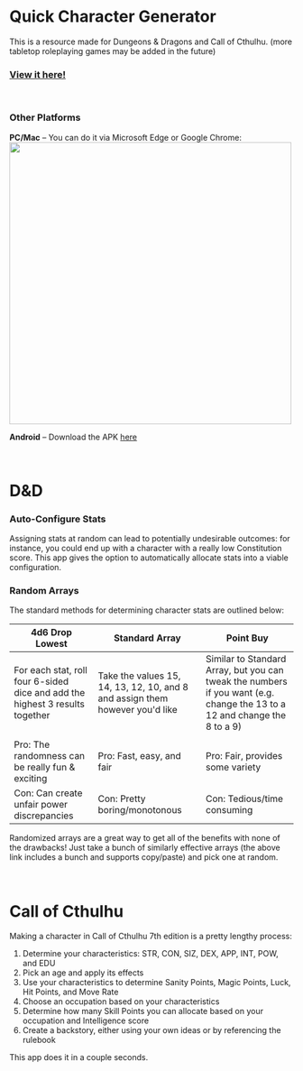 # Quick Character Generator

This is a resource made for Dungeons & Dragons and Call of Cthulhu. (more tabletop roleplaying games may be added in the future)

### [View it here!](https://wilsonna1.github.io/) 

<br>

### Other Platforms

**PC/Mac** &ndash; You can do it via Microsoft Edge or Google Chrome:  
<img src="https://i.redd.it/fffnjibpkir61.png" width="500" />

**Android** &ndash; Download the APK [here](https://drive.google.com/file/d/1ey2k9wQFjwB3eyQKq-sv2dZ5d4OwX2JG/view?usp=sharing)

<br>

# D&D

### Auto-Configure Stats

Assigning stats at random can lead to potentially undesirable outcomes: for instance, you could end up with a character with a really low Constitution score. This app gives the option to automatically allocate stats into a viable configuration.

### Random Arrays

The standard methods for determining character stats are outlined below:

| 4d6 Drop Lowest | Standard Array | Point Buy |
|---|---|---|
| For each stat, roll four 6-sided dice and add the highest 3 results together | Take the values 15, 14, 13, 12, 10, and 8 and assign them however you'd like | Similar to Standard Array, but you can tweak the numbers if you want (e.g. change the 13 to a 12 and change the 8 to a 9) |
|   |   |   |
| Pro: The randomness can be really fun & exciting | Pro: Fast, easy, and fair | Pro: Fair, provides some variety |
| Con: Can create unfair power discrepancies | Con: Pretty boring/monotonous | Con: Tedious/time consuming |

Randomized arrays are a great way to get all of the benefits with none of the drawbacks! Just take a bunch of similarly effective arrays (the above link includes a bunch and supports copy/paste) and pick one at random.

<br>

# Call of Cthulhu

Making a character in Call of Cthulhu 7th edition is a pretty lengthy process:

1. Determine your characteristics: STR, CON, SIZ, DEX, APP, INT, POW, and EDU
2. Pick an age and apply its effects
3. Use your characteristics to determine Sanity Points, Magic Points, Luck, Hit Points, and Move Rate
4. Choose an occupation based on your characteristics
5. Determine how many Skill Points you can allocate based on your occupation and Intelligence score
6. Create a backstory, either using your own ideas or by referencing the rulebook

This app does it in a couple seconds.
